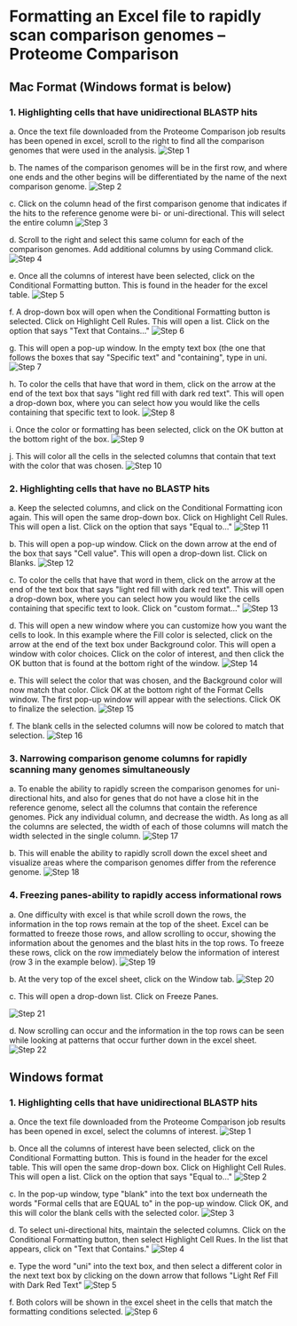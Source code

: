 # Formatting an Excel file to rapidly scan comparison genomes – Proteome Comparison

## Mac Format (Windows format is below)
### 1. Highlighting cells that have unidirectional BLASTP hits
a. Once the text file downloaded from the Proteome Comparison job results has been opened in excel, scroll to the right to find all the comparison genomes that were used in the analysis.
![Step 1](./images/image1.png)

b. The names of the comparison genomes will be in the first row, and where one ends and the other begins will be differentiated by the name of the next comparison genome.
![Step 2](./images/image2.png)

c. Click on the column head of the first comparison genome that indicates if the hits to the reference genome were bi- or uni-directional.  This will select the entire column
![Step 3](./images/image3.png)

d. Scroll to the right and select this same column for each of the comparison genomes.  Add additional columns by using Command click.
![Step 4](./images/image4.png)

e. Once all the columns of interest have been selected, click on the Conditional Formatting button.  This is found in the header for the excel table.
![Step 5](./images/image5.png)

f. A drop-down box will open when the Conditional Formatting button is selected.  Click on Highlight Cell Rules.  This will open a list.  Click on the option that says "Text that Contains…"
![Step 6](./images/image6.png)

g. This will open a pop-up window.  In the empty text box (the one that follows the boxes that say "Specific text" and "containing", type in uni.
![Step 7](./images/image7.png)

h. To color the cells that have that word in them, click on the arrow at the end of the text box that says "light red fill with dark red text".  This will open a drop-down box, where you can select how you would like the cells containing that specific text to look.
![Step 8](./images/image8.png)

i. Once the color or formatting has been selected, click on the OK button at the bottom right of the box.
![Step 9](./images/image9.png)

j. This will color all the cells in the selected columns that contain that text with the color that was chosen.
![Step 10](./images/image10.png)

### 2. Highlighting cells that have no BLASTP hits
a. Keep the selected columns, and click on the Conditional Formatting icon again.  This will open the same drop-down box.  Click on Highlight Cell Rules.  This will open a list.  Click on the option that says "Equal to..."
![Step 11](./images/image11.png)

b. This will open a pop-up window.  Click on the down arrow at the end of the box that says "Cell value".  This will open a drop-down list.  Click on Blanks.
![Step 12](./images/image12.png)

c. To color the cells that have that word in them, click on the arrow at the end of the text box that says "light red fill with dark red text".  This will open a drop-down box, where you can select how you would like the cells containing that specific text to look. Click on "custom format..."
![Step 13](./images/image13.png)

d. This will open a new window where you can customize how you want the cells to look.  In this example where the Fill color is selected, click on the arrow at the end of the text box under Background color.  This will open a window with color choices.  Click on the color of interest, and then click the OK button that is found at the bottom right of the window.
![Step 14](./images/image14.png)

e. This will select the color that was chosen, and the Background color will now match that color. Click OK at the bottom right of the Format Cells window. The first pop-up window will appear with the selections.  Click OK to finalize the selection.
![Step 15](./images/image15.png)

f. The blank cells in the selected columns will now be colored to match that selection.
![Step 16](./images/image16.png)

### 3. Narrowing comparison genome columns for rapidly scanning many genomes simultaneously
a. To enable the ability to rapidly screen the comparison genomes for uni-directional hits, and also for genes that do not have a close hit in the reference genome, select all the columns that contain the reference genomes.  Pick any individual column, and decrease the width.  As long as all the columns are selected, the width of each of those columns will match the width selected in the single column.
![Step 17](./images/image17.png)

b. This will enable the ability to rapidly scroll down the excel sheet and visualize areas where the comparison genomes differ from the reference genome.
![Step 18](./images/image18.png)

### 4. Freezing panes-ability to rapidly access informational rows
a. One difficulty with excel is that while scroll down the rows, the information in the top rows remain at the top of the sheet.  Excel can be formatted to freeze those rows, and allow scrolling to occur, showing the information about the genomes and the blast hits in the top rows.  To freeze these rows, click on the row immediately below the information of interest (row 3 in the example below).
![Step 19](./images/image19.png)


b. At the very top of the excel sheet, click on the Window tab.
![Step 20](./images/image20.png)

c. This will open a drop-down list.  Click on Freeze Panes.

![Step 21](./images/image21.png)

d. Now scrolling can occur and the information in the top rows can be seen while looking at patterns that occur further down in the excel sheet.
![Step 22](./images/image22.png)

## Windows format
### 1. Highlighting cells that have unidirectional BLASTP hits
a. Once the text file downloaded from the Proteome Comparison job results has been opened in excel, select the columns of interest.
![Step 1](./images/image23.png)

b. Once all the columns of interest have been selected, click on the Conditional Formatting button.  This is found in the header for the excel table. This will open the same drop-down box.  Click on Highlight Cell Rules.  This will open a list.  Click on the option that says "Equal to…"
![Step 2](./images/image24.png)

c. In the pop-up window, type "blank" into the text box underneath the words "Formal cells that are EQUAL to" in the pop-up window. Click OK, and this will color the blank cells with the selected color.
![Step 3](./images/image25.png)


d. To select uni-directional hits, maintain the selected columns.  Click on the Conditional Formatting button, then select Highlight Cell Rues.  In the list that appears, click on "Text that Contains."
![Step 4](./images/image26.png)

e. Type the word "uni" into the text box, and then select a different color in the next text box by clicking on the down arrow that follows "Light Ref Fill with Dark Red Text"
![Step 5](./images/image27.png)

f. Both colors will be shown in the excel sheet in the cells that match the formatting conditions selected.
![Step 6](./images/image28.png)

